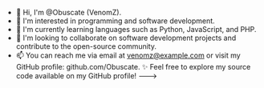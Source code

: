 - 👋 Hi, I'm @Obuscate (VenomZ).
- 👀 I'm interested in programming and software development.
- 🌱  I'm currently learning languages such as Python, JavaScript, and PHP.
- 💞️  I'm looking to collaborate on software development projects and contribute to the open-source community.
- 📫  You can reach me via email at venomz@example.com or visit my GitHub profile: github.com/Obuscate.
✨ Feel free to explore my source code available on my GitHub profile!
--->
